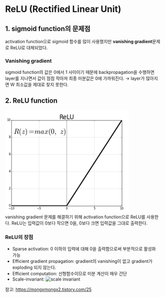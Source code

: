 # ReLU (Rectified Linear Unit)

## 1. sigmoid function의 문제점
activation function으로 sigmoid 함수를 많이 사용했지만 **vanishing gradient**문제로 ReLU로 대체되었다.  

### Vanishing gradient
sigmoid function의 값은 0에서 1 사이이기 때문에 backpropagation을 수행하면 layer를 지나면서 값이 점점 작아져 최종 미분값은 0에 가까워진다. → layer가 많아지면 W 최소값을 제대로 찾지 못한다.  

## 2. ReLU function
![ReLU function](https://github.com/jionchu/Study/blob/master/Deep%20Learning/images/relu_function.png)  
vanishing gradient 문제를 해결하기 위해 activation function으로 ReLU를 사용한다. ReLU는 입력값이 0보다 작으면 0을, 0보다 크면 입력값을 그대로 출력한다.  

### ReLU의 장점
- Sparse activation: 0 이하의 입력에 대해 0을 출력함으로써 부분적으로 활성화 가능
- Efficient gradient propagation: gradient의 vanishing이 없고 gradient가 exploding 되지 않는다.
- Efficient computation: 선형함수이므로 미분 계산이 매우 간단
- Scale-invariant: <img src="https://latex.codecogs.com/svg.latex?\;max(0,ax)=amax(0,x)" title="scale invariant"/>

참고: https://mongxmongx2.tistory.com/25  